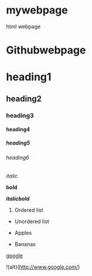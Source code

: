 # mywebpage
html webpage
# Githubwebpage
# heading1

## heading2

### heading3

#### heading4
 
##### heading5

###### heading6

*italic*

**bold**

***italicbold***

1. Ordered list

- Unordered list

- Apples

- Bananas

[google](https://www.google.com/)

!(alt)(http://www.google.com/)
